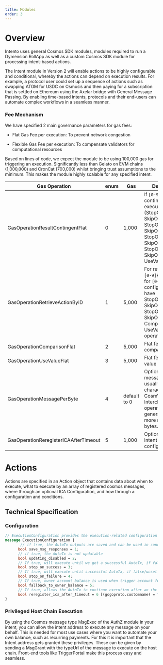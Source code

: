 ```yaml
---
title: Modules
order: 3
---
```


# Overview

Intento uses general Cosmos SDK modules, modules required to run a Dymension RollApp as well as a custom Cosmos SDK module for processing intent-based actions.

The Intent module in Version 2 will enable actions to be highly configurable and conditional, whereby the actions can depend on execution results. For example, a protocol user could set up a sequence of actions such as swapping ATOM for USDC on Osmosis and then paying for a subscription that is settled on Ethereum using the Axelar bridge with General Message Passing. By enabling time-based intents, protocols and their end-users can automate complex workflows in a seamless manner.

### Fee Mechanism

We have specified 2 main governance parameters for gas fees:

-   Flat Gas Fee per execution: To prevent network congestion
    
-   Flexible Gas Fee per execution: To compensate validators for computational resources
    
Based on lines of code, we expect the module to be using 100,000 gas for triggering an execution. Significantly less than Gelato on EVM chains (1,000,000) and CronCat (700,000) whilst bringing trust assumptions to the minimum. This makes the module highly scalable for any specified intent.

| Gas Operation                        | enum | Gas          | Description |
|--------------------------------------|------|--------------|-------------|
| GasOperationResultContingentFlat     | 0    | 1,000        | If `[0-9]{1,};` is contingent on an execution result (StopOnSuccess, SkipOnSuccess, StopOnFailure, SkipOnFailure, StopOnSuccessOf, SkipOnSuccessOf, StopOnFailureOf, SkipOnFailureOf, UseValue) |
| GasOperationRetrieveActionByID       | 1    | 5,000        | For retrieving an `[0-9]{1,};` by ID, for `[0-9]{1,};` configurations that have StopOnSuccessOf, SkipOnSuccessOf, StopOnFailureOf, SkipOnFailureOf, Comparison, and UseValue operations. |
| GasOperationComparisonFlat           | 2    | 5,000        | Flat fee for using a comparison |
| GasOperationUseValueFlat             | 3    | 5,000        | Flat fee for using value as inputs |
| GasOperationMessagePerByte           | 4    | default to 0 | Optional, Cosmos messages are usually 100-400 characters long. CosmWasm and Interchain operations generally use more message bytes. |
| GasOperationReregisterICAAfterTimeout | 5    | 1,000        | Optional, from Intent configuration |

# Actions

Actions are specified in an Action object that contains data about when to execute, what to execute by an array of registered cosmos messages, where through an optional ICA Configuration, and how through a configuration and conditions.

## Technical Specification

### Configuration

```proto
// ExecutionConfiguration provides the execution-related configuration of the AutoTx
message ExecutionConfiguration {
       // if true, the AutoTx outputs are saved and can be used in condition-based logic
      bool save_msg_responses = 1;
      // if true, the AutoTx is not updatable
      bool updating_disabled = 2;           
      // If true, will execute until we get a successful AutoTx, if false/unset will always execute
      bool stop_on_success = 3;
      // If true, will execute until successful AutoTx, if false/unset will always execute
      bool stop_on_failure = 4;
      // If true, owner account balance is used when trigger account funds run out
      bool fallback_to_owner_balance = 5;
      // If true, allows the AutoTx to continue execution after an ibc channel times out (recommended)
      bool reregister_ica_after_timeout = 6 [(gogoproto.customname) = "ReregisterICAAfterTimeout"];
}
```
<!-- 
### Conditions

#### Using an event value

Let's explain conditions by examining what would be required for performing an auto-compound operation. The *action* involves withdrawing rewards and then staking these rewards again, so the rewards will compound. We would need to use the event value from the withdrawl message and use that in the new message.

-   **Attribute Extraction**: Upon a _withdraw_rewards_ event, the module needs to extract a specific attribute value associated with the key validator. This attribute contains information necessary for the next step in the autocompound process.
-   **Parsing and Message Building:** The extracted attribute value, which is expected to be in a format that can be parsed as a coin, is then used to construct a new message. This message initiates the autocompound action, effectively reinvesting the rewards back into the module.
-   **Retrieving Output from Events**: The process involves specifying _attribute_key_ is related to the values needed for the operation. For example, similar to how one would retrieve the amount from a transfer event by specifying the _attribute_key_ as amount, the module should employ a similar mechanism to fetch necessary data from the withdraw_rewards event or any other relevant event.
-   **Action ID Specification**: In scenarios where the event data needed for autocompounding is from an event triggered by another action, the optional _action_id_ may be specified. This allows the module to precisely identify and use the data from the correct event, ensuring that the auto compound action is based on the most relevant and accurate information.


```proto
// ExecutionConditions provides execution conditions for the Action
message ExecutionConditions {
    // Comparison runs before execution of Action and outputs true or false
    EventComparision event_comparison = 1;
    // Replace value with value from message or response from another Action’s latest output
    UseEventAttributeValue use_event_value = 2;
    //optional array of dependent intents that when executing succesfully, stops execution
    repeated int64 stop_on_success_of = 5;	
    //optional array of dependent intents that when not executing succesfully, stops execution
    repeated int64 stop_on_failure_of = 6;     
    //optional array of dependent intents that should be executed succesfully after their latest call before execution is allowed
    repeated int64 skip_on_failure_of = 7;
    //optional array of dependent intents that should fail after their latest call before execution is allowed
    repeated int64 skip_on_success_of = 8;
}
```

You can retrieve the output received by specifying the **attribute_key** related to the desired value. For example, for getting an event value from the typical transfer attribute.

event key is **transfer**, the **attribute_key** is **amount**. The **action_id** may be specified if the event from another intent should be used.


```proto
message UseEventAttributeValue {
  string event_key = 1;
  string action_index = 2;
  string action_key = 3;
  string attribute_key = 4;
  optional string action_id = 5;
  optional Match match = 6;
}
```


This can be troublesome when the event has multiple transfer attributes. To ensure you get the desired key you can specify a Match for the spender or recipient key with an address. The type for comparison could be specified if it should be handled differently than a string or coin.

```json
{
  "type": "transfer",
  "attributes": [
    {
      "key": "recipient",
      "value": "osmo1g7ajkk295vactngp74shkfrprvjrdwn662dg26"
    },
    {
      "key": "sender",
      "value": "osmo17a8smrhauph552zkz5864vjafz9pszpezepz68"
    },
    {
      "key": "amount",
      "value": "145506ibc/1480B8FD20AD5FCAE81EA87584D269547DD4D436843C1D20F15E00EB64743EF4"
    }
  ]
}
```

```proto
message Match {
  string attribute_key = 4;
  string match = 4;
}
```

The match iterates over the event keys when there are multiple. When the match is found, the comparison will be made.

To use the attribute value of an event as input for the new message. The action key can be a key from anywhere in the JSON parsed Cosmos SDK message. Must be readable by proto. For CosmWasm/EVM a decoder would be necessary, this can be included in a future version.


```proto
message EventComparision {
  string event_key = 1; 
  ComparisonOperator comparision_operator = 2;
  string comparison_value = 3;
  optional string attribute_key = 4; 
  optional string action_id = 5;
  optional Match match = 6;
}
```

To use the attribute value of an event as input for the new message. The action key can be a key from anywhere in the JSON parsed Cosmos SDK message. Must be readable by proto. For CosmWasm/EVM a decoder would be necessary, this can be included in a future version.
Comparison operators that can be used for various types.

```proto
enum ComparisonOperator {
  EQUAL = 0;          // Equality check (for all types)
  CONTAINS = 1;       // Contains check (for strings, arrays, etc.)
  NOT_CONTAINS = 2;   // Not contains check (for strings, arrays, etc.)
  SMALLER_THAN = 3;    // Less than check (for numeric types and coins)
  LARGER_THAN = 4;     // Greater than check (for numeric types and coins)
  GREATER_EQUAL = 5;   // Greater than or equal to check (for numeric types and coins)
  LESS_EQUAL = 6;      // Less than or equal to check (for numeric types and coins)
  STARTS_WITH = 7;     // Starts with check (for strings)
  ENDS_WITH = 8;       // Ends with check (for strings)
  NOT_EQUAL = 9;       // Not equal check (for all types)
}
```



Let’s illustrate the same example from above, comparing an event value from the typical transfer attribute. The **event_key** is **transfer**, the **attribute_key** is **amount**. We compare it with 500uosmo. The comparison operator can be any that is compatible with a numeric(coin) type. Automatically in the background, the string is parsed as coins and it will only compare when the value also is in **uosmo**.
When we expect there to be more transfer event keys, we can specify it using the match. We can match by the spender key again.

For Interchain Queries we can implement a similar structure. Due to the added complexity, in development and also in testing and auditing, we leave this out of scope but still we are excited to implement this after the grant work has been completed. With interchain queries we can allow comparisons with pool balances and oracle prices. For example Skip’s slinky oracle aggregator deployed on osmosis. With a similar structure we can look 1 level deep which is sufficient.  We can retrieve GetPriceResponse, then with a similar attribute_key we can point to price, which points to the price. We can then compare it to a comparision_value. 

### Creating Intents

```proto
message MsgCreateIntent {
	//Set of actions
}
```

Intents are a collection of actions to be processed. As a prerequisite for submitting intents over IBC, the intent creator should have interchain accounts registered for the host chains. 

```proto
message MsgRegisterICASAndSubmitIntent {
	//Set of actions
	//IBC version
}
``` -->

### Privileged Host Chain Execution

By using the Cosmos message type MsgExec of the AuthZ module in your intent, you can allow the intent address to execute any message on your behalf. This is needed for most use cases where you want to automate your own balance, such as recurring payments. 
For this it is important that the Intent address gets granted these privileges. These can be given by sending a MsgGrant with the typeUrl of the message to execute on the host chain. Front-end tools like TriggerPortal make this process easy and seamless. 
